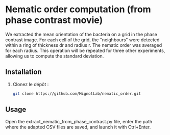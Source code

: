 # Nematic order computation (from phase contrast movie)
We extracted the mean orientation of the bacteria on a grid in the phase contrast image. For each cell of the grid, the "neighbours" were detected within a ring of thickness dr and radius r. The nematic order was averaged for each radius. This operation will be repeated for three other experiments, allowing us to compute the standard deviation.

## Installation
1. Clonez le dépôt :
   ```bash
   git clone https://github.com/MignotLab/nematic_order.git

## Usage
Open the extract_nematic_from_phase_contrast.py file, enter the path where the adapted CSV files are saved, and launch it with Ctrl+Enter.